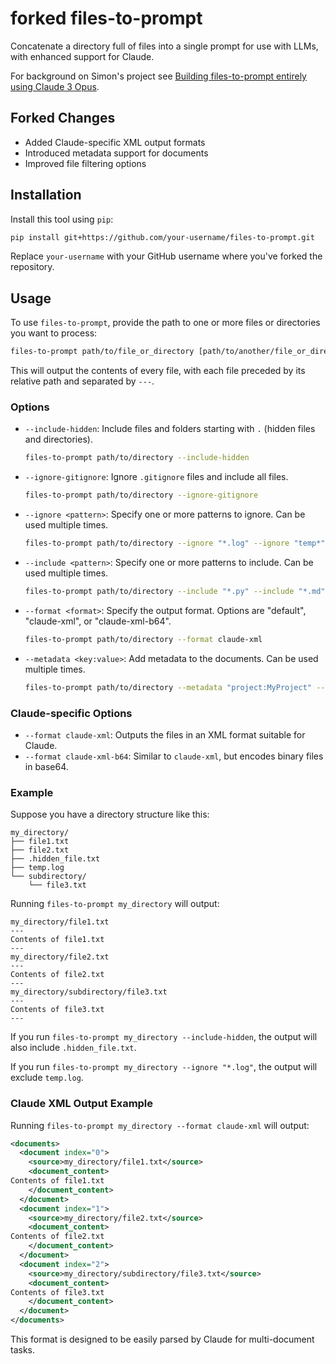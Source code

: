 # forked files-to-prompt

Concatenate a directory full of files into a single prompt for use with LLMs, with enhanced support for Claude.

For background on Simon's project see [Building files-to-prompt entirely using Claude 3 Opus](https://simonwillison.net/2024/Apr/8/files-to-prompt/).

## Forked Changes

- Added Claude-specific XML output formats
- Introduced metadata support for documents
- Improved file filtering options

## Installation

Install this tool using `pip`:

```bash
pip install git+https://github.com/your-username/files-to-prompt.git
```

Replace `your-username` with your GitHub username where you've forked the repository.

## Usage

To use `files-to-prompt`, provide the path to one or more files or directories you want to process:

```bash
files-to-prompt path/to/file_or_directory [path/to/another/file_or_directory ...]
```

This will output the contents of every file, with each file preceded by its relative path and separated by `---`.

### Options

- `--include-hidden`: Include files and folders starting with `.` (hidden files and directories).
  ```bash
  files-to-prompt path/to/directory --include-hidden
  ```

- `--ignore-gitignore`: Ignore `.gitignore` files and include all files.
  ```bash
  files-to-prompt path/to/directory --ignore-gitignore
  ```

- `--ignore <pattern>`: Specify one or more patterns to ignore. Can be used multiple times.
  ```bash
  files-to-prompt path/to/directory --ignore "*.log" --ignore "temp*"
  ```

- `--include <pattern>`: Specify one or more patterns to include. Can be used multiple times.
  ```bash
  files-to-prompt path/to/directory --include "*.py" --include "*.md"
  ```

- `--format <format>`: Specify the output format. Options are "default", "claude-xml", or "claude-xml-b64".
  ```bash
  files-to-prompt path/to/directory --format claude-xml
  ```

- `--metadata <key:value>`: Add metadata to the documents. Can be used multiple times.
  ```bash
  files-to-prompt path/to/directory --metadata "project:MyProject" --metadata "version:1.0"
  ```

### Claude-specific Options

- `--format claude-xml`: Outputs the files in an XML format suitable for Claude.
- `--format claude-xml-b64`: Similar to `claude-xml`, but encodes binary files in base64.

### Example

Suppose you have a directory structure like this:

```
my_directory/
├── file1.txt
├── file2.txt
├── .hidden_file.txt
├── temp.log
└── subdirectory/
    └── file3.txt
```

Running `files-to-prompt my_directory` will output:

```
my_directory/file1.txt
---
Contents of file1.txt
---
my_directory/file2.txt
---
Contents of file2.txt
---
my_directory/subdirectory/file3.txt
---
Contents of file3.txt
---
```

If you run `files-to-prompt my_directory --include-hidden`, the output will also include `.hidden_file.txt`.

If you run `files-to-prompt my_directory --ignore "*.log"`, the output will exclude `temp.log`.

### Claude XML Output Example

Running `files-to-prompt my_directory --format claude-xml` will output:

```xml
<documents>
  <document index="0">
    <source>my_directory/file1.txt</source>
    <document_content>
Contents of file1.txt
    </document_content>
  </document>
  <document index="1">
    <source>my_directory/file2.txt</source>
    <document_content>
Contents of file2.txt
    </document_content>
  </document>
  <document index="2">
    <source>my_directory/subdirectory/file3.txt</source>
    <document_content>
Contents of file3.txt
    </document_content>
  </document>
</documents>
```

This format is designed to be easily parsed by Claude for multi-document tasks.

